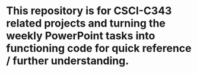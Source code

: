 # This repository is for CSCI-C343 related projects and turning the weekly PowerPoint tasks into functioning code for quick reference / further understanding.
